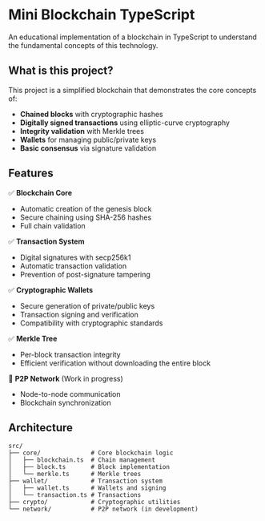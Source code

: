# Mini Blockchain TypeScript

An educational implementation of a blockchain in TypeScript to understand the fundamental concepts of this technology.

## What is this project?

This project is a simplified blockchain that demonstrates the core concepts of:

* **Chained blocks** with cryptographic hashes
* **Digitally signed transactions** using elliptic-curve cryptography
* **Integrity validation** with Merkle trees
* **Wallets** for managing public/private keys
* **Basic consensus** via signature validation

## Features

✅ **Blockchain Core**

* Automatic creation of the genesis block
* Secure chaining using SHA-256 hashes
* Full chain validation

✅ **Transaction System**

* Digital signatures with secp256k1
* Automatic transaction validation
* Prevention of post-signature tampering

✅ **Cryptographic Wallets**

* Secure generation of private/public keys
* Transaction signing and verification
* Compatibility with cryptographic standards

✅ **Merkle Tree**

* Per-block transaction integrity
* Efficient verification without downloading the entire block

🚧 **P2P Network** (Work in progress)

* Node-to-node communication
* Blockchain synchronization

## Architecture

```
src/
├── core/              # Core blockchain logic
│   ├── blockchain.ts  # Chain management
│   ├── block.ts       # Block implementation
│   └── merkle.ts      # Merkle trees
├── wallet/            # Transaction system
│   ├── wallet.ts      # Wallets and signing
│   └── transaction.ts # Transactions
├── crypto/            # Cryptographic utilities
└── network/           # P2P network (in development)
```
